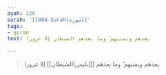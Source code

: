 ```yaml
---
ayah: 120
surah: '[[004-Surah|سورة]]'
tags:
- quran
text: يعدهم ويمنيهم ۖ وما يعدهم الشيطان إلا غرورا

---
```

> يعدهم ويمنيهم ۖ وما يعدهم [[إبليس|الشيطان]] إلا غرورا
